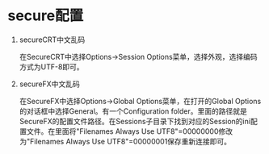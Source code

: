 # secure配置

1. secureCRT中文乱码

   在SecureCRT中选择Options->Session Options菜单，选择外观，选择编码方式为UTF-8即可。

2. secureFX中文乱码

   在SecureFX中选择Options->Global Options菜单，在打开的Global Options的对话框中选择General。有一个Configuration folder。里面的路径就是SecureFX的配置文件路径。在Sessions子目录下找到对应的Session的ini配置文件。在里面将"Filenames Always Use UTF8"=00000000修改为"Filenames Always Use UTF8"=00000001保存重新连接即可。

